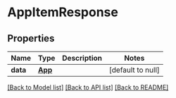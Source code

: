 # AppItemResponse

## Properties
Name | Type | Description | Notes
------------ | ------------- | ------------- | -------------
**data** | [**App**](App.md) |  | [default to null]

[[Back to Model list]](../README.md#documentation-for-models) [[Back to API list]](../README.md#documentation-for-api-endpoints) [[Back to README]](../README.md)


